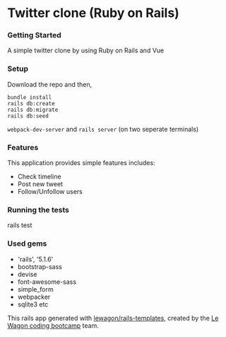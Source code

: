 # Twitter clone (Ruby on Rails)

### Getting Started
A simple twitter clone by using Ruby on Rails and Vue

### Setup
Download the repo and then,

```
bundle install
rails db:create
rails db:migrate
rails db:seed
```
`webpack-dev-server` and `rails server` (on two seperate terminals)


### Features
This application provides simple features includes:
- Check timeline
- Post new tweet
- Follow/Unfollow users

### Running the tests

rails test

### Used gems
- 'rails', '5.1.6'
- bootstrap-sass
- devise
- font-awesome-sass
- simple_form
- webpacker
- sqlite3
etc

This rails app generated with [lewagon/rails-templates](https://github.com/lewagon/rails-templates), created by the [Le Wagon coding bootcamp](https://www.lewagon.com) team.
